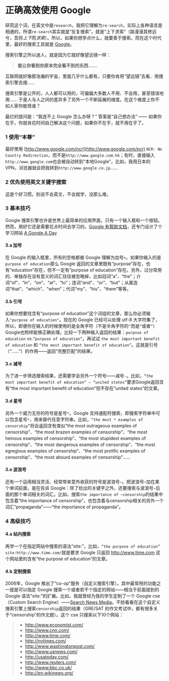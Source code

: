 # 正确高效使用 Google
 研究这个词，在英文中是```research```，我把它理解为```re-search```，实际上各种语言是相通的，所谓```re-search```其实就是“反复搜索”，就是“上下求索”（路漫漫其修远兮，吾将*上下*而*求索*）。所以，如果你想学点什么，就要善于搜索。而在这个时代里，最好的搜索工具就是 [Google](http://www.google.com)。
 
 搜索引擎之所以迷人，就是因为它就好像望远镜一样：
 
 >**能让你看到你原本完全看不到的东西……** 
 
 互联网就好像那浩瀚的宇宙，里面几乎什么都有，只要你肯用“望远镜”去看、用搜索引擎去搜…… 
 
 搜索引擎是公开的，人人都可以用的，可偏偏大多数人不用、不会用，甚至错误地用…… 于是人与人之间的差异多了另外一个不断延展的维度。在这个维度上你不如人家你能怪谁？
 
 最烂的提问是：“我连不上 Google 怎么办呀？” 答案是“自己想办法” —— 如果你在乎，你就肯花时间自己解决这个问题，如果你不在乎，就不用在乎了。
 
 
### 1 使用“本尊”
 最好使用 [http://www.google.com/ncr](http://www.google.com/ncr) ```NCR: No Country Redirection```，而不是```http://www.google.com.hk```；有时，直接输入```http://www.google.com```也会被自动转到“本地Google”，比如，我用日本的 VPN，浏览器就会把我转到```http://www.google.co.jp```……
 
### 2 优先使用英文关键字搜索
 这是个好习惯。别说不会英文，不会就学，没那么难。
 
### 3 基本技巧
 Google 搜索引擎也许是世界上最简单的应用界面，只有一个输入框和一个按钮。然而，用好它还是需要花点时间去学习的。[Google 有帮助文档](http://support.google.com/websearch/?hl=en)，还专门设计了个学习网站 [A Google A Day](http://www.agoogleaday.com)
 
#### 3.a 加号
 
 在 Google 的输入框里，所有的空格都被 Google 理解为加号```+```。如果你输入的是 ```purpose of education```那么 Google 返回的文章里既有“purpose”存在，也有“education”存在，但不一定有“purpose of education”存在。另外，过分常用的、单独存在没有意义的词汇往往被忽略掉，比如冠词“a”、“the”；介词“of”、“in”、“on”、“at”、“to”；连词“and”、“or”、“but”；从属连词“that”、“which”、“when”；代词“my”、“his”、“them”等等。
 
#### 3.b 引号
 
 如果你想要找含有“purpose of education”这个词组的文章，那么你必须输入```"purpose of education"```。现在的 Google 已经可以处理 utf-8 大字符集了，所以，即便你在输入的时候使用的是全角字符（不是半角字符的```"```而是```“```或者```”```）Google也照样能够正确处理。比较一下两种输入返回的结果：```purpose of education``` vs.```“purpose of education”```。再试试 ```the most important benefit of education``` 和 ```“the most important benefit of education”```。这就是引号（“……”）的作用——返回“完整匹配”的结果。
 
#### 3.c 减号
 
 为了进一步筛选搜索结果，还需要学会另外一个符号——减号```-```。比如，```“the most important benefit of education” – “united states”```要求Google返回含有“the most important benefit of education”但不存在“united states”的文章。
 
#### 3.d 星号
 
 另外一个威力无穷的符号是星号```*```。Google 支持通配符搜索，即搜索字符串中可以包含星号```*```，用来替代任意字符串。比如，```“the most * examples of censorship”```将会返回含有类似“the most outrageous examples of censorship”、“the most brazen examples of censorship”、“the most heinous examples of censorship”、“the most stupidest examples of censorship”、“the most dangerous examples of censorship”、“the most egregious examples of censorship”、“the most prolific examples of censorship”、“the most absurd examples of censorship”……
 
#### 3.e 波浪号
 
 还有一个运用相当灵活、经常带来意外收获的符号是波浪号```~```。把波浪号```~```加在某个单词前面，是在告诉 Google：除了给出的关键字之外，还要搜索与波浪号```~```后面的那个单词相关的词汇。比如，搜索```the importance of ~censorship```的结果中包含着“the importance of censorship”，也包含着与censorship相关的另外一个词汇“propaganda”——“the importance of propaganda”。
 
### 4 高级技巧
 
#### 4.a 站内搜索
 
 再学一个在指定网站中搜索的语法“site:”。比如，```“the purpose of education” site:http://www.time.com/```就是要求 Google 只返回 <http://www.time.com> 这个网站里的含有“the purpose of education”的文章。
 
#### 4.b 定制搜索
 
 2006年，Google 推出了“co-op”服务（自定义搜索引擎）。其中最常用的功能之一就是可以指定 Google 搜索一个或者若干个指定的网站——相当于前面提到的 Google 语法“site:”的扩展。比如，我就曾经为我的学生定制了一个 Google cse（Custom Search Engine）——[Search News Media](http://www.google.com/coop/cse?cx=017195234153172777936:rprimc6muy0)。不妨看看在这个自定义搜索引擎上搜索```censorship```返回的结果（GRE/SAT 的作文考试中，都有很多关于“censorship”的作文题）。这个 cse 只搜索以下10个网站：
 
 > * http://www.economist.com/
 > * http://www.cnn.com/
 > * http://www.time.com/
 > * http://nytimes.com/
 > * http://www.washingtonpost.com/
 > * http://www.usnews.com/
 > * http://usatoday.com/
 > * http://www.reuters.com/
 > * http://www.bbc.co.uk/
 > * http://en.wikinews.org/
 